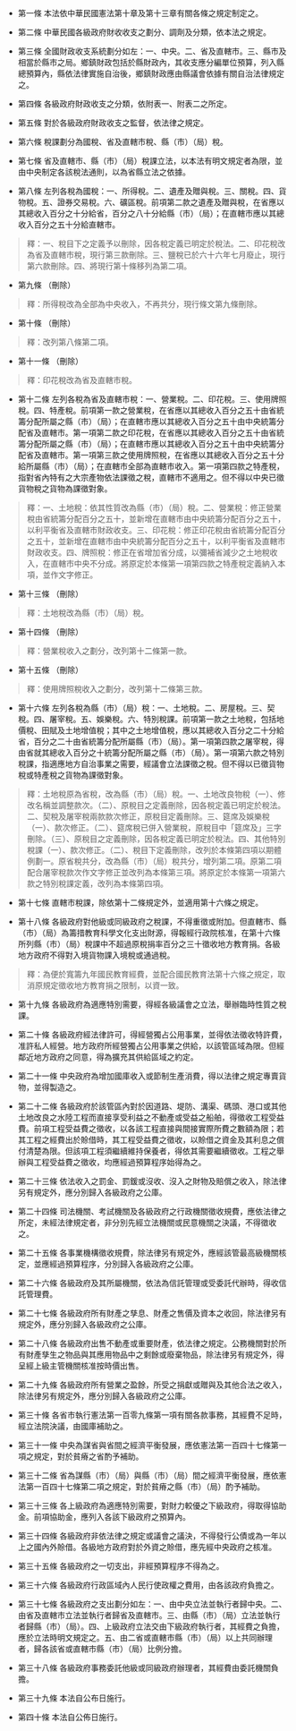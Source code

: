 * 第一條 本法依中華民國憲法第十章及第十三章有關各條之規定制定之。

* 第二條 中華民國各級政府財收收支之劃分、調劑及分類，依本法之規定。

* 第三條 全國財政收支系統劃分如左：一、中央。二、省及直轄市。三、縣市及相當於縣市之局。鄉鎮財政包括於縣財政內，其收支應分編單位預算，列入縣總預算內，縣依法律實施自治後，鄉鎮財政應由縣議會依據有關自治法律規定之。

* 第四條 各級政府財政收支之分類，依附表一、附表二之所定。

* 第五條 對於各級政府財政收支之監督，依法律之規定。

* 第六條 稅課劃分為國稅、省及直轄市稅、縣（市）（局）稅。

* 第七條 省及直轄市、縣（市）（局）稅課立法，以本法有明文規定者為限，並由中央制定各該稅法通則，以為省縣立法之依據。

* 第八條 左列各稅為國稅：一、所得稅。二、遺產及贈與稅。三、關稅。四、貨物稅。五、證券交易稅。六、礦區稅。前項第二款之遺產及贈與稅，在省應以其總收入百分之十分給省，百分之八十分給縣（市）（局）；在直轄市應以其總收入百分之五十分給直轄市。

> 釋：一、稅目下之定義予以刪除，因各稅定義已明定於稅法。二、印花稅改為省及直轄市稅，現行第三款刪除。三、鹽稅已於六十六年七月廢止，現行第六款刪除。四、將現行第十條移列為第二項。

* 第九條 （刪除）

> 釋：所得稅改為全部為中央收入，不再共分，現行條文第九條刪除。

* 第十條 （刪除）

> 釋：改列第八條第二項。

* 第十一條 （刪除）

> 釋：印花稅改為省及直轄市稅。

* 第十二條 左列各稅為省及直轄市稅：一、營業稅。二、印花稅。三、使用牌照稅。四、特產稅。前項第一款之營業稅，在省應以其總收入百分之五十由省統籌分配所屬之縣（市）（局）；在直轄市應以其總收入百分之五十由中央統籌分配省及直轄市。第一項第二款之印花稅，在省應以其總收入百分之五十由省統籌分配所屬之縣（市）（局）；在直轄市應以其總收入百分之五十由中央統籌分配省及直轄市。第一項第三款之使用牌照稅，在省應以其總收入百分之五十分給所屬縣（市）（局）；在直轄市全部為直轄市收入。第一項第四款之特產稅，指對省內特有之大宗產物依法課徵之稅，直轄市不適用之。但不得以中央已徵貨物稅之貨物為課徵對象。

> 釋：一、土地稅：依其性質改為縣（市）（局）稅。二、營業稅：修正營業稅由省統籌分配百分之五十，並新增在直轄市由中央統籌分配百分之五十，以利平衡省及直轄市財政收支。三、印花稅：修正印花稅由省統籌分配百分之五十，並新增在直轄市由中央統籌分配百分之五十，以利平衡省及直轄市財政收支。四、牌照稅：修正在省增加省分成，以彌補省減少之土地稅收入，在直轄市中央不分成。將原定於本條第一項第四款之特產稅定義納入本項，並作文字修正。

* 第十三條 （刪除）

> 釋：土地稅改為縣（市）（局）稅。

* 第十四條 （刪除）

> 釋：營業稅收入之劃分，改列第十二條第一款。

* 第十五條 （刪除）

> 釋：使用牌照稅收入之劃分，改列第十二條第三款。

* 第十六條 左列各稅為縣（市）（局）稅：一、土地稅。二、房屋稅。三、契稅。四、屠宰稅。五、娛樂稅。六、特別稅課。前項第一款之土地稅，包括地價稅、田賦及土地增值稅；其中之土地增值稅，應以其總收入百分之二十分給省，百分之二十由省統籌分配所屬縣（市）（局）。第一項第四款之屠宰稅，得由省就其總收入百分之十統籌分配所屬之縣（市）（局）。第一項第六款之特別稅課，指適應地方自治事業之需要，經議會立法課徵之稅。但不得以已徵貨物稅或特產稅之貨物為課徵對象。

> 釋：土地稅原為省稅，改為縣（市）（局）稅。一、土地改良物稅（一）、修改名稱並調整款次。（二）、原稅目之定義刪除，因各稅定義已明定於稅法。二、契稅及屠宰稅兩款款次修正，原稅目定義刪除。三、筵席及娛樂稅（一）、款次修正。（二）、筵席稅已併入營業稅，原稅目中「筵席及」三字刪除。（三）、原稅目之定義刪除，因各稅定義已明定於稅法。四、其他特別稅課（一）、款次修正。（二）、稅目下定義刪除，改列於本條第四項以期體例劃一。原省稅共分，改為縣（市）（局）稅共分，增列第二項。原第二項配合屠宰稅款次作文字修正並改列為本條第三項。將原定於本條第一項第六款之特別稅課定義，改列為本條第四項。

* 第十七條 直轄市稅課，除依第十二條規定外，並適用第十六條之規定。

* 第十八條 各級政府對他級或同級政府之稅課，不得重徵或附加。但直轄市、縣（市）（局）為籌措教育科學文化支出財源，得報經行政院核准，在第十六條所列縣（市）（局）稅課中不超過原稅捐率百分之三十徵收地方教育捐。各級地方政府不得對入境貨物課入境稅或通過稅。

> 釋：為便於寬籌九年國民教育經費，並配合國民教育法第十六條之規定，取消原規定徵收地方教育捐之限制，以資一致。

* 第十九條 各級政府為適應特別需要，得經各級議會之立法，舉辦臨時性質之稅課。

* 第二十條 各級政府經法律許可，得經營獨占公用事業，並得依法徵收特許費，准許私人經營。地方政府所經營獨占公用事業之供給，以該管區域為限。但經鄰近地方政府之同意，得為擴充其供給區域之約定。

* 第二十一條 中央政府為增加國庫收入或節制生產消費，得以法律之規定專賣貨物，並得製造之。

* 第二十二條 各級政府於該管區內對於因道路、堤防、溝渠、碼頭、港口或其他土地改良之水陸工程而直接享受利益之不動產或受益之船舶，得徵收工程受益費。前項工程受益費之徵收，以各該工程直接與間接實際所費之數額為限；若其工程之經費出於賒借時，其工程受益費之徵收，以賒借之資金及其利息之償付清楚為限。但該項工程須繼續維持保養者，得依其需要繼續徵收。工程之舉辦與工程受益費之徵收，均應經過預算程序始得為之。

* 第二十三條 依法收入之罰金、罰鍰或沒收、沒入之財物及賠償之收入，除法律另有規定外，應分別歸入各級政府之公庫。

* 第二十四條 司法機關、考試機關及各級政府之行政機關徵收規費，應依法律之所定，未經法律規定者，非分別先經立法機關或民意機關之決議，不得徵收之。

* 第二十五條 各事業機構徵收規費，除法律另有規定外，應經該管最高級機關核定，並應經過預算程序，分別歸入各級政府之公庫。

* 第二十六條 各級政府及其所屬機關，依法為信託管理或受委託代辦時，得收信託管理費。

* 第二十七條 各級政府所有財產之孳息、財產之售價及資本之收回，除法律另有規定外，應分別歸入各級政府之公庫。

* 第二十八條 各級政府出售不動產或重要財產，依法律之規定。公務機關對於所有財產孳生之物品與其應用物品中之剩餘或廢棄物品，除法律另有規定外，得呈經上級主管機關核准按時價出售。

* 第二十九條 各級政府所有營業之盈餘，所受之捐獻或贈與及其他合法之收入，除法律另有規定外，應分別歸入各級政府之公庫。

* 第三十條 各省市執行憲法第一百零九條第一項有關各款事務，其經費不足時，經立法院決議，由國庫補助之。

* 第三十一條 中央為謀省與省間之經濟平衡發展，應依憲法第一百四十七條第一項之規定，對於貧瘠之省酌予補助。

* 第三十二條 省為謀縣（市）（局）與縣（市）（局）間之經濟平衡發展，應依憲法第一百四十七條第二項之規定，對於貧瘠之縣（市）（局）酌予補助。

* 第三十三條 各上級政府為適應特別需要，對財力較優之下級政府，得取得協助金。前項協助金，應列入各該下級政府之預算內。

* 第三十四條 各級政府非依法律之規定或議會之議決，不得發行公債或為一年以上之國內外賒借。各級地方政府對於外資之賒借，應先經中央政府之核准。

* 第三十五條 各級政府之一切支出，非經預算程序不得為之。

* 第三十六條 各級政府行政區域內人民行使政權之費用，由各該政府負擔之。

* 第三十七條 各級政府之支出劃分如左：一、由中央立法並執行者歸中央。二、由省及直轄市立法並執行者歸省及直轄市。三、由縣（市）（局）立法並執行者歸縣（市）（局）。四、上級政府立法交由下級政府執行者，其經費之負擔，應於立法時明文規定之。五、由二省或直轄市縣（市）（局）以上共同辦理者，歸各該省或直轄市縣（市）（局）比例分擔。

* 第三十八條 各級政府事務委託他級或同級政府辦理者，其經費由委託機關負擔。

* 第三十九條 本法自公布日施行。

* 第四十條 本法自公佈日施行。

